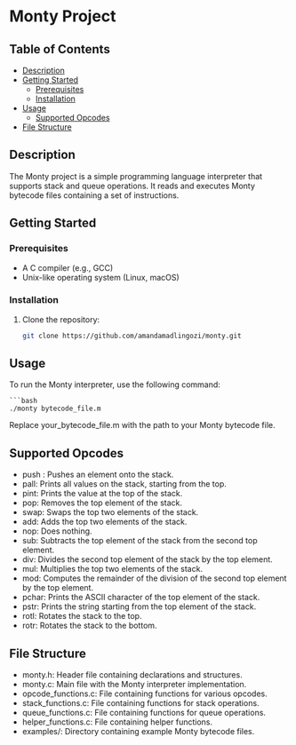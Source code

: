 # Monty Project

## Table of Contents
- [Description](#description)
- [Getting Started](#getting-started)
  - [Prerequisites](#prerequisites)
  - [Installation](#installation)
- [Usage](#usage)
  - [Supported Opcodes](#supported-opcodes)
- [File Structure](#file-structure)

## Description

The Monty project is a simple programming language interpreter that supports stack and queue operations. It reads and executes Monty bytecode files containing a set of instructions.

## Getting Started

### Prerequisites

- A C compiler (e.g., GCC)
- Unix-like operating system (Linux, macOS)

### Installation

1. Clone the repository:

   ```bash
   git clone https://github.com/amandamadlingozi/monty.git

## Usage
To run the Monty interpreter, use the following command:

	```bash
	./monty bytecode_file.m
	
Replace your_bytecode_file.m with the path to your Monty bytecode file.

## Supported Opcodes
- push <int>: Pushes an element onto the stack.
- pall: Prints all values on the stack, starting from the top.
- pint: Prints the value at the top of the stack.
- pop: Removes the top element of the stack.
- swap: Swaps the top two elements of the stack.
- add: Adds the top two elements of the stack.
- nop: Does nothing.
- sub: Subtracts the top element of the stack from the second top element.
- div: Divides the second top element of the stack by the top element.
- mul: Multiplies the top two elements of the stack.
- mod: Computes the remainder of the division of the second top element by the top element.
- pchar: Prints the ASCII character of the top element of the stack.
- pstr: Prints the string starting from the top element of the stack.
- rotl: Rotates the stack to the top.
- rotr: Rotates the stack to the bottom.

## File Structure
- monty.h: Header file containing declarations and structures.
- monty.c: Main file with the Monty interpreter implementation.
- opcode_functions.c: File containing functions for various opcodes.
- stack_functions.c: File containing functions for stack operations.
- queue_functions.c: File containing functions for queue operations.
- helper_functions.c: File containing helper functions.
- examples/: Directory containing example Monty bytecode files.